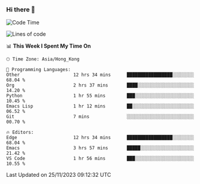 ### Hi there 👋

<!--
**nicehiro/nicehiro** is a ✨ _special_ ✨ repository because its `README.md` (this file) appears on your GitHub profile.

Here are some ideas to get you started:

- 🔭 I’m currently working on ...
- 🌱 I’m currently learning ...
- 👯 I’m looking to collaborate on ...
- 🤔 I’m looking for help with ...
- 💬 Ask me about ...
- 📫 How to reach me: ...
- 😄 Pronouns: ...
- ⚡ Fun fact: ...
-->

<!--START_SECTION:waka-->
![Code Time](http://img.shields.io/badge/Code%20Time-95%20hrs%2059%20mins-blue)

![Lines of code](https://img.shields.io/badge/From%20Hello%20World%20I%27ve%20Written-2.6%20million%20lines%20of%20code-blue)

📊 **This Week I Spent My Time On** 

```text
🕑︎ Time Zone: Asia/Hong_Kong

💬 Programming Languages: 
Other                    12 hrs 34 mins      █████████████████░░░░░░░░   68.04 % 
Org                      2 hrs 37 mins       ████░░░░░░░░░░░░░░░░░░░░░   14.20 % 
Python                   1 hr 55 mins        ███░░░░░░░░░░░░░░░░░░░░░░   10.45 % 
Emacs Lisp               1 hr 12 mins        ██░░░░░░░░░░░░░░░░░░░░░░░   06.52 % 
Git                      7 mins              ░░░░░░░░░░░░░░░░░░░░░░░░░   00.70 % 

🔥 Editors: 
Edge                     12 hrs 34 mins      █████████████████░░░░░░░░   68.04 % 
Emacs                    3 hrs 57 mins       █████░░░░░░░░░░░░░░░░░░░░   21.42 % 
VS Code                  1 hr 56 mins        ███░░░░░░░░░░░░░░░░░░░░░░   10.55 % 
```


 Last Updated on 25/11/2023 09:12:32 UTC
<!--END_SECTION:waka-->
